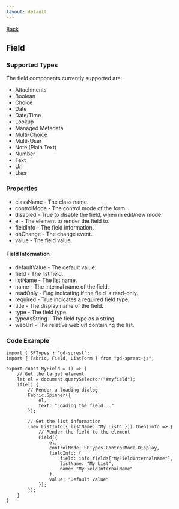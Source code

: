 ```yaml
---
layout: default
---
```

[Back](/js)
## Field
### Supported Types
The field components currently supported are:
* Attachments
* Boolean
* Choice
* Date
* Date/Time
* Lookup
* Managed Metadata
* Multi-Choice
* Multi-User
* Note (Plain Text)
* Number
* Text
* Url
* User

### Properties
* className - The class name.
* controlMode - The control mode of the form.
* disabled - True to disable the field, when in edit/new mode.
* el - The element to render the field to.
* fieldInfo - The field information.
* onChange - The change event.
* value - The field value.

#### Field Information
* defaultValue - The default value.
* field - The list field.
* listName - The list name.
* name - The internal name of the field.
* readOnly - Flag indicating if the field is read-only.
* required - True indicates a required field type.
* title - The display name of the field.
* type - The field type.
* typeAsString - The field type as a string.
* webUrl - The relative web url containing the list.

### Code Example
```tsx
import { SPTypes } "gd-sprest";
import { Fabric, Field, ListForm } from "gd-sprest-js";

export const MyField = () => {
    // Get the target element
    let el = document.querySelector("#myfield");
    if(el) {
        // Render a loading dialog
        Fabric.Spinner({
            el,
            text: "Loading the field..."
        });

        // Get the list information
        (new ListInfo({ listName: "My List" })).then(info => {
            // Render the field to the element
            Field({
                el,
                controlMode: SPTypes.ControlMode.Display,
                fieldInfo: {
                    field: info.fields["MyFieldInternalName"],
                    listName: "My List",
                    name: "MyFieldInternalName"
                },
                value: "Default Value"
            });
        });
    }
}
```